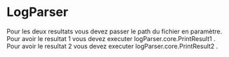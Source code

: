 # LogParser
Pour les deux resultats vous devez passer le path du fichier en paramètre.
Pour avoir le resultat 1 vous devez executer logParser.core.PrintResult1 .
Pour avoir le resultat 2 vous devez executer logParser.core.PrintResult2 .
